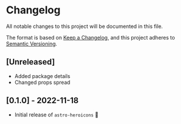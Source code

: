 # Changelog

All notable changes to this project will be documented in this file.

The format is based on [Keep a Changelog](https://keepachangelog.com/en/1.0.0/),
and this project adheres to [Semantic Versioning](https://semver.org/spec/v2.0.0.html).

## [Unreleased]

- Added package details
- Changed props spread

## [0.1.0] - 2022-11-18

- Initial release of `astro-heroicons` 🎉
